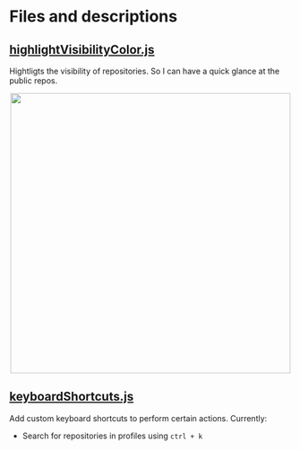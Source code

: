 # Files and descriptions

## [highlightVisibilityColor.js](github/highlightVisibilityColor.js)

Hightligts the visibility of repositories. So I can have a quick glance at the public repos.

<p align="center">
<img  src="https://github.com/user-attachments/assets/a58ef105-d681-47cc-9e14-51a1b66ce75e" height="500px"/>
</p>

## [keyboardShortcuts.js](github/keyboardShortcuts.js)

Add custom keyboard shortcuts to perform certain actions. Currently:
- Search for repositories in profiles using `ctrl + k`

